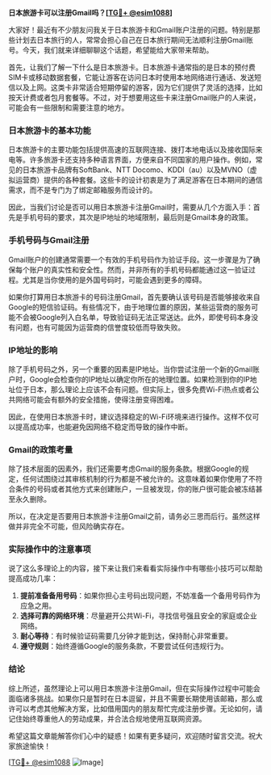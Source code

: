 **日本旅游卡可以注册Gmail吗？[[TG💪+ @esim1088](https://t.me/s/esim1088)]**

大家好！最近有不少朋友问我关于日本旅游卡和Gmail账户注册的问题。特别是那些计划去日本旅行的人，常常会担心自己在日本旅行期间无法顺利注册Gmail账号。今天，我们就来详细聊聊这个话题，希望能给大家带来帮助。

首先，让我们了解一下什么是日本旅游卡。日本旅游卡通常指的是日本的预付费SIM卡或移动数据套餐，它能让游客在访问日本时使用本地网络进行通话、发送短信以及上网。这类卡非常适合短期停留的游客，因为它们提供了灵活的选择，比如按天计费或者包月套餐等。不过，对于想要用这些卡来注册Gmail账户的人来说，可能会有一些限制和需要注意的地方。

### 日本旅游卡的基本功能

日本旅游卡的主要功能包括提供高速的互联网连接、拨打本地电话以及接收国际来电等。许多旅游卡还支持多种语言界面，方便来自不同国家的用户操作。例如，常见的日本旅游卡品牌有SoftBank、NTT Docomo、KDDI（au）以及MVNO（虚拟运营商）提供的各种套餐。这些卡的设计初衷是为了满足游客在日本期间的通信需求，而不是专门为了绑定邮箱服务而设计的。

因此，当我们讨论是否可以用日本旅游卡注册Gmail时，需要从几个方面入手：首先是手机号码的要求，其次是IP地址的地域限制，最后则是Gmail本身的政策。

### 手机号码与Gmail注册

Gmail账户的创建通常需要一个有效的手机号码作为验证手段。这一步骤是为了确保每个账户的真实性和安全性。然而，并非所有的手机号码都能通过这一验证过程。尤其是当你使用的是外国号码时，可能会遇到更多的障碍。

如果你打算用日本旅游卡的号码注册Gmail，首先要确认该号码是否能够接收来自Google的短信验证码。有些情况下，由于地理位置的原因，某些运营商的服务可能不会被Google列入白名单，导致验证码无法正常送达。此外，即使号码本身没有问题，也有可能因为运营商的信誉度较低而导致失败。

### IP地址的影响

除了手机号码之外，另一个重要的因素是IP地址。当你尝试注册一个新的Gmail账户时，Google会检查你的IP地址以确定你所在的地理位置。如果检测到你的IP地址位于日本，那么理论上应该不会有问题。但实际上，很多免费Wi-Fi热点或者公共网络可能会有额外的安全措施，使得注册变得困难。

因此，在使用日本旅游卡时，建议选择稳定的Wi-Fi环境来进行操作。这样不仅可以提高成功率，也能避免因网络不稳定而导致的操作中断。

### Gmail的政策考量

除了技术层面的因素外，我们还需要考虑Gmail的服务条款。根据Google的规定，任何试图绕过其审核机制的行为都是不被允许的。这意味着如果你使用了不符合条件的号码或者其他方式来创建账户，一旦被发现，你的账户很可能会被冻结甚至永久删除。

所以，在决定是否要用日本旅游卡注册Gmail之前，请务必三思而后行。虽然这样做并非完全不可能，但风险确实存在。

### 实际操作中的注意事项

说了这么多理论上的内容，接下来让我们来看看实际操作中有哪些小技巧可以帮助提高成功几率：

1. **提前准备备用号码**：如果你担心主号码出现问题，不妨准备一个备用号码作为应急之用。
2. **选择可靠的网络环境**：尽量避开公共Wi-Fi，寻找信号强且安全的家庭或企业网络。
3. **耐心等待**：有时候验证码需要几分钟才能到达，保持耐心非常重要。
4. **遵守规则**：始终遵循Google的服务条款，不要尝试任何违规行为。

### 结论

综上所述，虽然理论上可以用日本旅游卡注册Gmail，但在实际操作过程中可能会面临诸多挑战。如果你只是暂时在日本逗留，并且不需要长期使用该邮箱，那么或许可以考虑其他解决方案，比如借用国内的朋友帮忙完成注册步骤。无论如何，请记住始终尊重他人的劳动成果，并合法合规地使用互联网资源。

希望这篇文章能解答你们心中的疑惑！如果有更多疑问，欢迎随时留言交流。祝大家旅途愉快！

[[TG💪+ @esim1088](https://t.me/s/esim1088) ![Image](https://i.postimg.cc/4NQfJmqS/Snipaste-2025-05-13-00-14-12.png)]